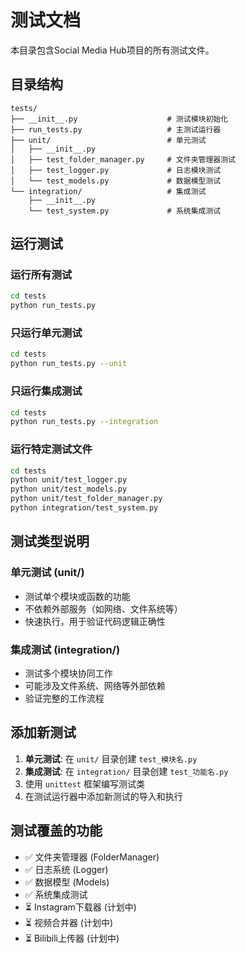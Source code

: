 # 测试文档

本目录包含Social Media Hub项目的所有测试文件。

## 目录结构

```
tests/
├── __init__.py                    # 测试模块初始化
├── run_tests.py                   # 主测试运行器
├── unit/                          # 单元测试
│   ├── __init__.py
│   ├── test_folder_manager.py     # 文件夹管理器测试
│   ├── test_logger.py             # 日志模块测试
│   └── test_models.py             # 数据模型测试
└── integration/                   # 集成测试
    ├── __init__.py
    └── test_system.py             # 系统集成测试
```

## 运行测试

### 运行所有测试
```bash
cd tests
python run_tests.py
```

### 只运行单元测试
```bash
cd tests
python run_tests.py --unit
```

### 只运行集成测试
```bash
cd tests
python run_tests.py --integration
```

### 运行特定测试文件
```bash
cd tests
python unit/test_logger.py
python unit/test_models.py
python unit/test_folder_manager.py
python integration/test_system.py
```

## 测试类型说明

### 单元测试 (unit/)
- 测试单个模块或函数的功能
- 不依赖外部服务（如网络、文件系统等）
- 快速执行，用于验证代码逻辑正确性

### 集成测试 (integration/)
- 测试多个模块协同工作
- 可能涉及文件系统、网络等外部依赖
- 验证完整的工作流程

## 添加新测试

1. **单元测试**: 在 `unit/` 目录创建 `test_模块名.py`
2. **集成测试**: 在 `integration/` 目录创建 `test_功能名.py`
3. 使用 `unittest` 框架编写测试类
4. 在测试运行器中添加新测试的导入和执行

## 测试覆盖的功能

- ✅ 文件夹管理器 (FolderManager)
- ✅ 日志系统 (Logger)  
- ✅ 数据模型 (Models)
- ✅ 系统集成测试
- ⏳ Instagram下载器 (计划中)
- ⏳ 视频合并器 (计划中)
- ⏳ Bilibili上传器 (计划中)
